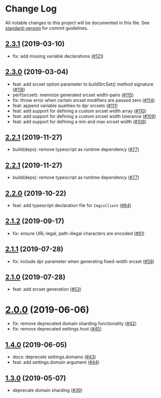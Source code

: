 # Change Log

All notable changes to this project will be documented in this file. See [standard-version](https://github.com/conventional-changelog/standard-version) for commit guidelines.

## [2.3.1](https://github.com/imgix/imgix-core-js/compare/2.3.0...2.3.1) (2019-03-10)

* fix: add missing variable declarations ([#121](https://github.com/imgix/imgix-core-js/pull/121))

## [2.3.0](https://github.com/imgix/imgix-core-js/compare/2.2.1...2.3.0) (2019-03-04)

* feat: add srcset option parameter to buildSrcSet() method signature ([#118](https://github.com/imgix/imgix-core-js/pull/118))
* perf(srcset): memoize generated srcset width-pairs ([#115](https://github.com/imgix/imgix-core-js/pull/115))
* fix: throw error when certain srcset modifiers are passed zero ([#114](https://github.com/imgix/imgix-core-js/pull/114))
* feat: append variable qualities to dpr srcsets ([#111](https://github.com/imgix/imgix-core-js/pull/111))
* feat: add support for defining a custom srcset width array ([#110](https://github.com/imgix/imgix-core-js/pull/110))
* feat: add support for defining a custom srcset width tolerance ([#109](https://github.com/imgix/imgix-core-js/pull/109))
* feat: add support for defining a min and max srcset width ([#108](https://github.com/imgix/imgix-core-js/pull/108))

## [2.2.1](https://github.com/imgix/imgix-core-js/compare/2.2.0...2.2.1) (2019-11-27)

* build(deps): remove typescript as runtime dependency ([#77](https://github.com/imgix/imgix-core-js/pull/77))

## [2.2.1](https://github.com/imgix/imgix-core-js/compare/2.2.0...2.2.1) (2019-11-27)

* build(deps): remove typescript as runtime dependency ([#77](https://github.com/imgix/imgix-core-js/pull/77))

## [2.2.0](https://github.com/imgix/imgix-core-js/compare/2.1.2...2.2.0) (2019-10-22)

* feat: add typescript declaration file for `ImgixClient` ([#64](https://github.com/imgix/imgix-core-js/pull/64))

## [2.1.2](https://github.com/imgix/imgix-core-js/compare/2.1.1...2.1.2) (2019-09-17)

* fix: ensure URL-legal, path-illegal characters are encoded ([#61](https://github.com/imgix/imgix-core-js/pull/61))

## [2.1.1](https://github.com/imgix/imgix-core-js/compare/2.1.0...2.1.1) (2019-07-28)

* fix: include dpr parameter when generating fixed-width srcset ([#59](https://github.com/imgix/imgix-core-js/pull/59))

## [2.1.0](https://github.com/imgix/imgix-core-js/compare/1.2.1...2.1.0) (2019-07-28)

* feat: add srcset generation ([#53](https://github.com/imgix/imgix-core-js/pull/53))

# [2.0.0](https://github.com/imgix/imgix-core-js/compare/1.4.0...2.0.0) (2019-06-06)

* fix: remove deprecated domain sharding functionality ([#42](https://github.com/imgix/imgix-core-js/pull/42))
* fix: remove deprecated settings.host ([#45](https://github.com/imgix/imgix-core-js/pull/45))

## [1.4.0](https://github.com/imgix/imgix-core-js/compare/1.3.0...1.4.0) (2019-06-05)

* docs: deprecate settings.domains ([#43](https://github.com/imgix/imgix-core-js/pull/43))
* feat: add settings.domain argument ([#44](https://github.com/imgix/imgix-core-js/pull/44))

## [1.3.0](https://github.com/imgix/imgix-core-js/compare/1.2.1...1.3.0) (2019-05-07)

*   deprecate domain sharding ([#39](https://github.com/imgix/imgix-core-js/pull/39))
